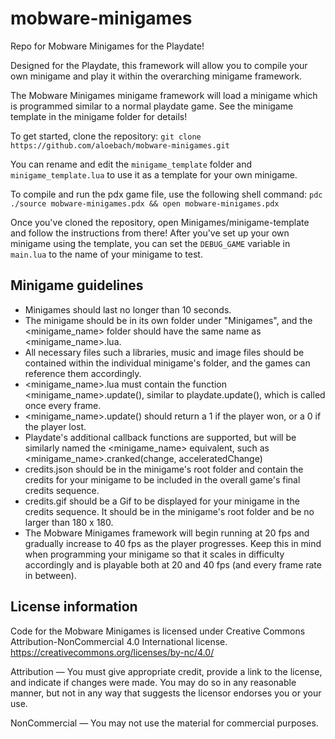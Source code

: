 # mobware-minigames
Repo for Mobware Minigames for the Playdate!


Designed for the Playdate, this framework will allow you to compile your own minigame and play it within the overarching minigame framework.

The Mobware Minigames minigame framework will load a minigame which is programmed similar to a normal playdate game. See the minigame template in the minigame folder for details!

To get started, clone the repository: `git clone https://github.com/aloebach/mobware-minigames.git`

You can rename and edit the `minigame_template` folder and `minigame_template.lua` to use it as a template for your own minigame.

To compile and run the pdx game file, use the following shell command:
`pdc ./source mobware-minigames.pdx && open mobware-minigames.pdx`

Once you've cloned the repository, open Minigames/minigame-template and follow the instructions from there! After you've set up your own minigame using the template, you can set the `DEBUG_GAME` variable in `main.lua` to the name of your minigame to test. 



## Minigame guidelines 
* Minigames should last no longer than 10 seconds.
* The minigame should be in its own folder under "Minigames", and the <minigame_name> folder should have the same name as <minigame_name>.lua. 
* All necessary files such a libraries, music and image files should be contained within the individual minigame's folder, and the games can reference them accordingly. 
* <minigame_name>.lua must contain the function <minigame_name>.update(), similar to playdate.update(), which is called once every frame.
* <minigame_name>.update() should return a 1 if the player won, or a 0 if the player lost.
* Playdate's additional callback functions are supported, but will be similarly named the <minigame_name> equivalent, such as <minigame_name>.cranked(change, acceleratedChange)
* credits.json should be in the minigame's root folder and contain the credits for your minigame to be included in the overall game's final credits sequence.
* credits.gif should be a Gif to be displayed for your minigame in the credits sequence. It should be in the minigame's root folder and be no larger than 180 x 180.
* The Mobware Minigames framework will begin running at 20 fps and gradually increase to 40 fps as the player progresses. Keep this in mind when programming your minigame so that it scales in difficulty accordingly and is playable both at 20 and 40 fps (and every frame rate in between).

## License information
Code for the Mobware Minigames is licensed under Creative Commons Attribution-NonCommercial 4.0 International license.
https://creativecommons.org/licenses/by-nc/4.0/

Attribution — You must give appropriate credit, provide a link to the license, and indicate if changes were made. You may do so in any reasonable manner, but not in any way that suggests the licensor endorses you or your use.

NonCommercial — You may not use the material for commercial purposes. 
